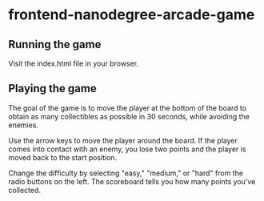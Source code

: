 frontend-nanodegree-arcade-game
===============================

Running the game
----------------
Visit the index.html file in your browser.

Playing the game
----------------
The goal of the game is to move the player at the bottom of the board to obtain as many collectibles as possible in 30 seconds, while avoiding the enemies.

Use the arrow keys to move the player around the board.  If the player comes
into contact with an enemy, you lose two points and the player is moved back to the
start position.

Change the difficulty by selecting "easy," "medium," or "hard" from the radio
buttons on the left.  The scoreboard tells you how many points
you've collected.
